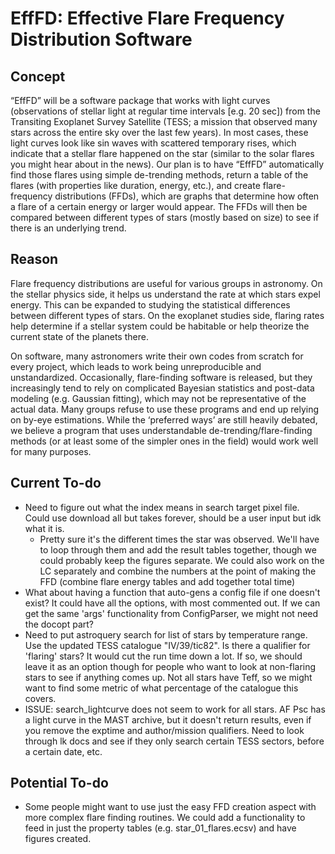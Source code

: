 # EffFD: Effective Flare Frequency Distribution Software

## Concept
“EffFD” will be a software package that works with light curves (observations of stellar light at regular time intervals [e.g. 20 sec]) from the Transiting Exoplanet Survey Satellite (TESS; a mission that observed many stars across the entire sky over the last few years). In most cases, these light curves look like sin waves with scattered temporary rises, which indicate that a stellar flare happened on the star (similar to the solar flares you might hear about in the news). Our plan is to have “EffFD” automatically find those flares using simple de-trending methods, return a table of the flares (with properties like duration, energy, etc.), and create flare-frequency distributions (FFDs), which are graphs that determine how often a flare of a certain energy or larger would appear. The FFDs will then be compared between different types of stars (mostly based on size) to see if there is an underlying trend.

## Reason
Flare frequency distributions are useful for various groups in astronomy. On the stellar physics side, it helps us understand the rate at which stars expel energy. This can be expanded to studying the statistical differences between different types of stars. On the exoplanet studies side, flaring rates help determine if a stellar system could be habitable or help theorize the current state of the planets there.

On software, many astronomers write their own codes from scratch for every project, which leads to work being unreproducible and unstandardized. Occasionally, flare-finding software is released, but they increasingly tend to rely on complicated Bayesian statistics and post-data modeling (e.g. Gaussian fitting), which may not be representative of the actual data. Many groups refuse to use these programs and end up relying on by-eye estimations. While the ‘preferred ways’ are still heavily debated, we believe a program that uses understandable de-trending/flare-finding methods (or at least some of the simpler ones in the field) would work well for many purposes.

## Current To-do
- Need to figure out what the index means in search target pixel file. Could use download all but takes forever, should be a user input but idk what it is.
    - Pretty sure it's the different times the star was observed. We'll have to loop through them and add the result tables together, though we could probably keep the figures separate. We could also work on the LC separately and combine the numbers at the point of making the FFD (combine flare energy tables and add together total time)
- What about having a function that auto-gens a config file if one doesn't exist? It could have all the options, with most commented out. If we can get the same 'args' functionality from ConfigParser, we might not need the docopt part?
- Need to put astroquery search for list of stars by temperature range. Use the updated TESS catalogue "IV/39/tic82". Is there a qualifier for 'flaring' stars? It would cut the run time down a lot. If so, we should leave it as an option though for people who want to look at non-flaring stars to see if anything comes up. Not all stars have Teff, so we might want to find some metric of what percentage of the catalogue this covers.
- ISSUE: search_lightcurve does not seem to work for all stars. AF Psc has a light curve in the MAST archive, but it doesn't return results, even if you remove the exptime and author/mission qualifiers. Need to look through lk docs and see if they only search certain TESS sectors, before a certain date, etc.

## Potential To-do
- Some people might want to use just the easy FFD creation aspect with more complex flare finding routines. We could add a functionality to feed in just the property tables (e.g. star_01_flares.ecsv) and have figures created.
